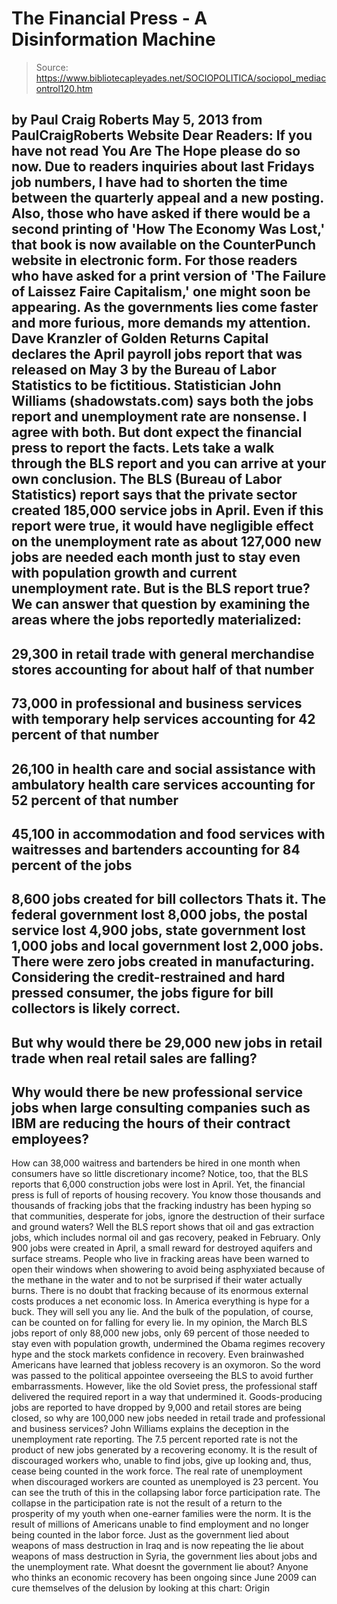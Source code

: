 # The Financial Press - A Disinformation Machine

> Source: https://www.bibliotecapleyades.net/SOCIOPOLITICA/sociopol_mediacontrol120.htm

by Paul Craig Roberts
May 5, 2013
from
PaulCraigRoberts Website
Dear Readers:
If you have not read You
Are The Hope please do so now.
Due to readers inquiries
about last Fridays job numbers, I have had to shorten
the time between the quarterly appeal and a new posting.
Also, those who have asked
if there would be a second printing of 'How The Economy
Was Lost,' that book is now available on the
CounterPunch
website in electronic form.
For those readers who have
asked for a print version of 'The Failure of Laissez
Faire Capitalism,' one might soon be appearing.
As the governments lies
come faster and more furious, more demands my attention.
Dave Kranzler of Golden Returns Capital declares
the April payroll jobs report that was
released on May 3 by the Bureau of Labor Statistics to be fictitious.
Statistician John Williams (shadowstats.com) says both the jobs
report and unemployment rate are nonsense.
I agree with both. But dont expect the financial press to report the facts.
Lets take a
walk through the BLS report and you can
arrive at your own conclusion.
The BLS (Bureau of Labor Statistics) report says that the private sector
created 185,000 service jobs in April. Even if this report were true, it
would have negligible effect on the unemployment rate as about 127,000 new
jobs are needed each month just to stay even with
population growth and current unemployment rate.
But is the BLS report true?
We can answer that question by examining the areas where the jobs reportedly
materialized:
-
29,300 in retail trade with general
merchandise stores accounting for about half of that number
-
73,000 in professional and business
services with temporary help services accounting for 42 percent of
that number
-
26,100 in health care and social
assistance with ambulatory health care services accounting for 52
percent of that number
-
45,100 in accommodation and food
services with waitresses and bartenders accounting for 84 percent of
the jobs
-
8,600 jobs created for bill collectors
Thats it.
The federal government lost 8,000 jobs, the
postal service lost 4,900 jobs, state government lost 1,000 jobs and local
government lost 2,000 jobs.
There were zero jobs created in manufacturing.
Considering the credit-restrained and hard pressed consumer, the jobs figure
for bill collectors is likely correct.
-
But why would there be 29,000 new jobs
in retail trade when real retail sales are falling?
-
Why would there be new professional
service jobs when large consulting companies such as IBM are
reducing the hours of their contract employees?
-
How can 38,000 waitress and bartenders
be hired in one month when consumers have so little discretionary
income?
Notice, too, that the BLS reports that 6,000
construction jobs were lost in April.
Yet, the financial press is full of reports of
housing recovery.
You know those thousands and thousands of fracking jobs that the
fracking industry has been hyping so that
communities, desperate for jobs, ignore the destruction of their surface and
ground waters? Well the BLS report shows that oil and gas extraction jobs,
which includes normal oil and gas recovery, peaked in February.
Only 900 jobs were created in April, a small
reward for destroyed aquifers and surface streams.
People who live in fracking areas have been
warned to open their windows when showering to avoid being asphyxiated
because of the methane in the water and to not be surprised if their water
actually burns. There is no doubt that fracking because of its enormous
external costs produces a net economic loss.
In America everything is hype for a buck. They will sell you any lie. And
the bulk of the population, of course, can be counted on for falling for
every lie.
In my opinion, the March BLS jobs report of only 88,000 new jobs, only 69
percent of those needed to stay even with population growth, undermined the
Obama regimes recovery hype and the stock markets confidence in
recovery.
Even brainwashed Americans have learned that
jobless recovery is an oxymoron. So the word was passed to the political
appointee overseeing the BLS to avoid further embarrassments.
However, like the old Soviet press, the
professional staff delivered the required report in a way that undermined
it.
Goods-producing jobs are reported to have
dropped by 9,000 and retail stores are being closed, so why are 100,000 new
jobs needed in retail trade and professional and business services?
John Williams explains the deception in the unemployment rate
reporting.
The 7.5 percent reported rate is not the product
of new jobs generated by a recovering economy. It is the result of
discouraged workers who, unable to find jobs, give up looking and, thus,
cease being counted in the work force. The real rate of unemployment when
discouraged workers are counted as unemployed is 23 percent.
You can see the truth of this in the collapsing
labor force participation rate.
The collapse in the participation rate is not
the result of a return to the prosperity of my youth when one-earner
families were the norm. It is the result of millions of Americans unable to
find employment and no longer being counted in the labor force.
Just as the government lied about weapons of mass
destruction in Iraq and is now repeating the lie about weapons of mass
destruction in Syria, the government lies about jobs and
the unemployment rate.
What doesnt the government lie about?
Anyone who thinks an economic recovery has been ongoing since June 2009 can
cure themselves of the delusion by looking at this chart:
Origin

